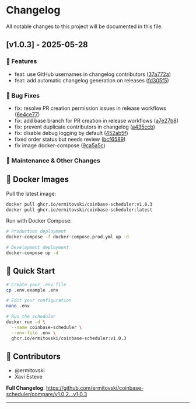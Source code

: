 # Changelog

All notable changes to this project will be documented in this file.

## [v1.0.3] - 2025-05-28



### 🚀 Features
- feat: use GitHub usernames in changelog contributors ([37a772a](https://github.com/ermitovski/coinbase-scheduler/commit/37a772a12c72745d4e3ac71e9688fdfcc03fb308))
- feat: add automatic changelog generation on releases ([fd305f5](https://github.com/ermitovski/coinbase-scheduler/commit/fd305f520779a77c39871ab4703bc6d4f45644de))
### 🐛 Bug Fixes
- fix: resolve PR creation permission issues in release workflows ([6e4ce77](https://github.com/ermitovski/coinbase-scheduler/commit/6e4ce7727d3d4abce1cf40f32713945172f457c5))
- fix: add base branch for PR creation in release workflows ([a7e27b8](https://github.com/ermitovski/coinbase-scheduler/commit/a7e27b81ce8623a9b3c80bb176b609f43578c6c9))
- fix: prevent duplicate contributors in changelog ([a435ccb](https://github.com/ermitovski/coinbase-scheduler/commit/a435ccb839304e9ab29ac5c77c43c5fa7e6b0d66))
- fix: disable debug logging by default ([452ab5f](https://github.com/ermitovski/coinbase-scheduler/commit/452ab5fc2c7a8d9b67db09830713bf288a47325f))
- fixed order status but needs review ([bcf6589](https://github.com/ermitovski/coinbase-scheduler/commit/bcf6589680ed341f3f4cefdfa3f2d0404733bddb))
- fix image docker-compose ([9ca5a5c](https://github.com/ermitovski/coinbase-scheduler/commit/9ca5a5ceea15ab8483595c30ff7b73f70de4381b))
### 🔧 Maintenance & Other Changes

## 🐳 Docker Images

Pull the latest image:
```bash
docker pull ghcr.io/ermitovski/coinbase-scheduler:v1.0.3
docker pull ghcr.io/ermitovski/coinbase-scheduler:latest
```

Run with Docker Compose:
```bash
# Production deployment
docker-compose -f docker-compose.prod.yml up -d

# Development deployment
docker-compose up -d
```

## 🚀 Quick Start

```bash
# Create your .env file
cp .env.example .env

# Edit your configuration
nano .env

# Run the scheduler
docker run -d \
  --name coinbase-scheduler \
  --env-file .env \
  ghcr.io/ermitovski/coinbase-scheduler:v1.0.3
```

## 👥 Contributors

- @ermitovski
- Xavi Esteve


**Full Changelog**: https://github.com/ermitovski/coinbase-scheduler/compare/v1.0.2...v1.0.3

---

